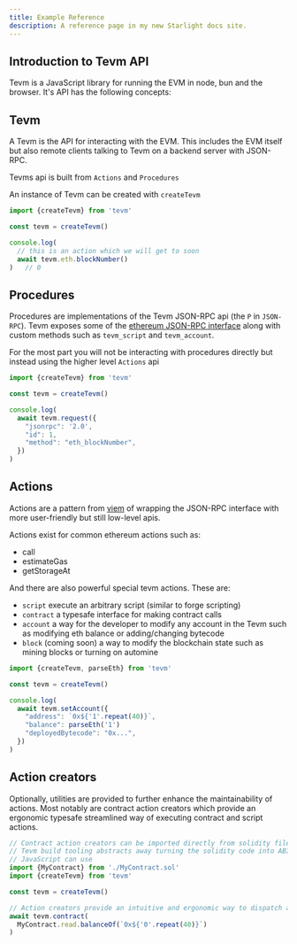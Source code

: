 ```yaml
---
title: Example Reference
description: A reference page in my new Starlight docs site.
---
```

## Introduction to Tevm API

Tevm is a JavaScript library for running the EVM in node, bun and the browser. It's API has the following concepts:

## Tevm

A Tevm is the API for interacting with the EVM. This includes the EVM itself but also remote clients talking to Tevm on a backend server with JSON-RPC.

Tevms api is built from `Actions` and `Procedures`

An instance of Tevm can be created with `createTevm`

```typescript
import {createTevm} from 'tevm'

const tevm = createTevm()

console.log(
  // this is an action which we will get to soon
  await tevm.eth.blockNumber()
)   // 0
```

## Procedures

Procedures are implementations of the Tevm JSON-RPC api (the `P` in `JSON-RPC`). Tevm exposes some of the [ethereum JSON-RPC interface](https://ethereum.org/en/developers/docs/apis/json-rpc) along with custom methods such as `tevm_script` and `tevm_account`.

For the most part you will not be interacting with procedures directly but instead using the higher level `Actions` api


```typescript
import {createTevm} from 'tevm'

const tevm = createTevm()

console.log(
  await tevm.request({
    "jsonrpc": '2.0',
    "id": 1,
    "method": "eth_blockNumber",
  })
)
```

## Actions

Actions are a pattern from [viem](https://mainnet.optimism.io) of wrapping the JSON-RPC interface with more user-friendly but still low-level apis.

Actions exist for common ethereum actions such as:

- call
- estimateGas
- getStorageAt

And there are also powerful special tevm actions. These are:

- `script` execute an arbitrary script (similar to forge scripting)
- `contract` a typesafe interface for making contract calls
- `account` a way for the developer to modify any account in the Tevm such as modifying eth balance or adding/changing bytecode
- `block` (coming soon) a way to modify the blockchain state such as mining blocks or turning on automine

```typescript
import {createTevm, parseEth} from 'tevm'

const tevm = createTevm()

console.log(
  await tevm.setAccount({
    "address": `0x${'1'.repeat(40)}`,
    "balance": parseEth('1')
    "deployedBytecode": "0x...",
  })
)

```

## Action creators

Optionally, utilities are provided to further enhance the maintainability of actions. Most notably are contract action creators which provide an ergonomic typesafe streamlined way of executing contract and script actions.

```typescript
// Contract action creators can be imported directly from solidity files
// Tevm build tooling abstracts away turning the solidity code into ABI and bytecode
// JavaScript can use
import {MyContract} from './MyContract.sol'
import {createTevm} from 'tevm'

const tevm = createTevm()

// Action creators provide an intuitive and ergonomic way to dispatch actions to the EVM
await tevm.contract(
  MyContract.read.balanceOf(`0x${'0'.repeat(40)}`)
)
```

